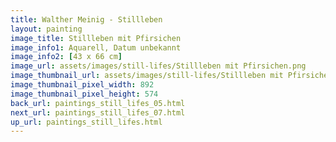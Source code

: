 ```yaml
---
title: Walther Meinig - Stillleben
layout: painting
image_title: Stillleben mit Pfirsichen
image_info1: Aquarell, Datum unbekannt
image_info2: [43 x 66 cm]
image_url: assets/images/still-lifes/Stillleben mit Pfirsichen.png
image_thumbnail_url: assets/images/still-lifes/Stillleben mit Pfirsichen-klein.png
image_thumbnail_pixel_width: 892
image_thumbnail_pixel_height: 574
back_url: paintings_still_lifes_05.html
next_url: paintings_still_lifes_07.html
up_url: paintings_still_lifes.html
---
```

